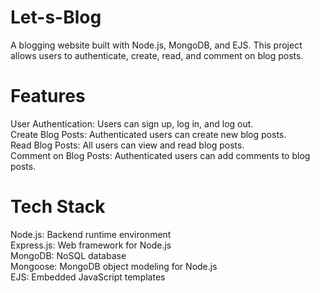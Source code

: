 # Let-s-Blog
A blogging website built with Node.js, MongoDB, and EJS. This project allows users to authenticate, create, read, and comment on blog posts.  

# Features
User Authentication: Users can sign up, log in, and log out.  
Create Blog Posts: Authenticated users can create new blog posts.  
Read Blog Posts: All users can view and read blog posts.  
Comment on Blog Posts: Authenticated users can add comments to blog posts.  
# Tech Stack
Node.js: Backend runtime environment  
Express.js: Web framework for Node.js  
MongoDB: NoSQL database  
Mongoose: MongoDB object modeling for Node.js  
EJS: Embedded JavaScript templates
